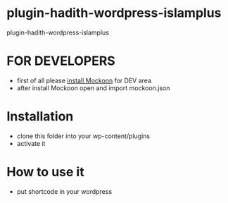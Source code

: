 # plugin-hadith-wordpress-islamplus

plugin-hadith-wordpress-islamplus

# FOR DEVELOPERS

- first of all please [install Mockoon](https://mockoon.com/#download) for DEV area
- after install Mockoon open and import mockoon.json

# Installation

- clone this folder into your wp-content/plugins
- activate it

# How to use it

- put shortcode in your wordpress
